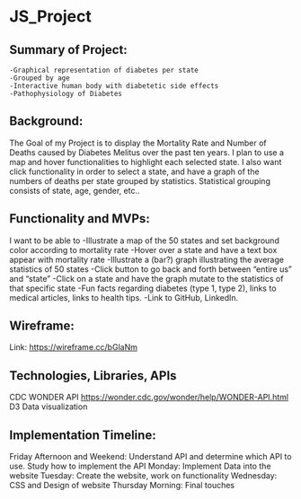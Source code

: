 # JS_Project

## Summary of Project:
    -Graphical representation of diabetes per state
    -Grouped by age 
    -Interactive human body with diabetetic side effects
    -Pathophysiology of Diabetes

## Background: 
The Goal of my Project is to display the Mortality Rate and Number of Deaths caused by Diabetes Melitus over the past ten years. I plan to use a map and hover functionalities to highlight each selected state. I also want click functionality in order to select a state, and have a graph of the numbers of deaths per state grouped by statistics. Statistical grouping consists of state, age, gender, etc..

## Functionality and MVPs:
I want to be able to 
    -Illustrate a map of the 50 states and set background color according to mortality rate 
    -Hover over a state and have a text box appear with mortality rate
    -Illustrate a (bar?) graph illustrating the average statistics of 50 states
    -Click button to go back and forth between “entire us” and “state”
    -Click on a state and have the graph mutate to the statistics of that specific state
    -Fun facts regarding diabetes (type 1, type 2), links to medical articles, links to health tips.
    -Link to GitHub, LinkedIn. 

## Wireframe: 
Link: https://wireframe.cc/bGlaNm





## Technologies, Libraries, APIs
CDC WONDER API
https://wonder.cdc.gov/wonder/help/WONDER-API.html
D3 Data visualization


## Implementation Timeline:
Friday Afternoon and Weekend: Understand API and determine which API to use. Study how to implement the API
Monday: Implement Data into the website
Tuesday: Create the website, work on functionality 
Wednesday: CSS and Design of website
Thursday Morning: Final touches 
